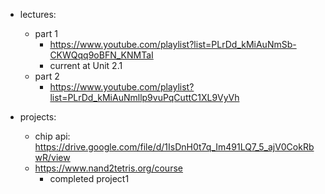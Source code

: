 - lectures:
	- part 1
		- https://www.youtube.com/playlist?list=PLrDd_kMiAuNmSb-CKWQqq9oBFN_KNMTaI
		- current at Unit 2.1
	- part 2
		- https://www.youtube.com/playlist?list=PLrDd_kMiAuNmllp9vuPqCuttC1XL9VyVh

- projects:
	- chip api: https://drive.google.com/file/d/1IsDnH0t7q_Im491LQ7_5_ajV0CokRbwR/view
	- https://www.nand2tetris.org/course
		- completed project1
